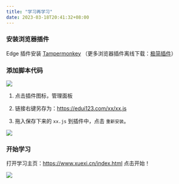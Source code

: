 ```yaml
---
title: "学习再学习"
date: 2023-03-18T20:41:32+08:00
---
```


### 安装浏览器插件

Edge 插件安装 [Tampermonkey](https://microsoftedge.microsoft.com/addons/detail/iikmkjmpaadaobahmlepeloendndfphd) （更多浏览器插件离线下载：[极简插件](https://chrome.zzzmh.cn/info/dhdgffkkebhmkfjojejmpbldmpobfkfo)）

### 添加脚本代码

![](/xx/xx-1.png)

1. 点击插件图标，管理面板

2. 链接右键另存为：<https://edui123.com/xx/xx.js>

3. 拖入保存下来的 `xx.js` 到插件中，点击 `重新安装`。

![](/xx/xx-2.png)

### 开始学习

打开学习主页：<https://www.xuexi.cn/index.html> 点击开始！

![](/xx/xx-3.png)

